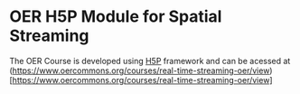 # OER H5P Module for Spatial Streaming

The OER Course is developed using [H5P](https://h5p.org/) framework and can be acessed at (https://www.oercommons.org/courses/real-time-streaming-oer/view)[https://www.oercommons.org/courses/real-time-streaming-oer/view]

